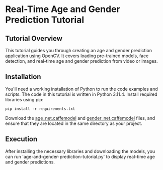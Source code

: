 # Real-Time Age and Gender Prediction Tutorial

## Tutorial Overview

This tutorial guides you through creating an age and gender prediction application using OpenCV. It covers loading pre-trained models, face detection, and real-time age and gender prediction from video or images. 

## Installation

You'll need a working installation of Python to run the code examples and scripts. The code in this tutorial is written in Python 3.11.4.
Install required libraries using pip:

```
pip install -r requirements.txt
```

Download the [age_net.caffemodel](https://www.dropbox.com/s/xfb20y596869vbb/age_net.caffemodel?dl=0) and [gender_net.caffemodel](https://www.dropbox.com/s/iyv483wz7ztr9gh/gender_net.caffemodel?dl=0) files, and ensure that they are located in the same directory as your project.

## Execution

After installing the necessary libraries and downloading the models, you can run 'age-and-gender-prediction-tutorial.py' to display real-time age and gender predictions.
